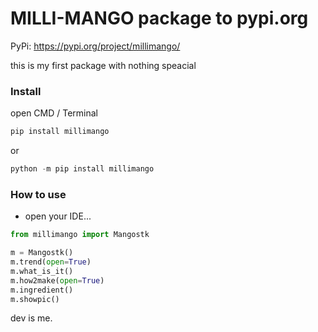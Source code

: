 #  MILLI-MANGO package to pypi.org

PyPi: https://pypi.org/project/millimango/

this is my first package with nothing speacial

### Install

open CMD / Terminal

```python
pip install millimango
```
or

```python
python -m pip install millimango
```

### How to use

- open your IDE...

```python
from millimango import Mangostk

m = Mangostk()
m.trend(open=True)
m.what_is_it()
m.how2make(open=True)
m.ingredient()
m.showpic()
```
dev is me.
